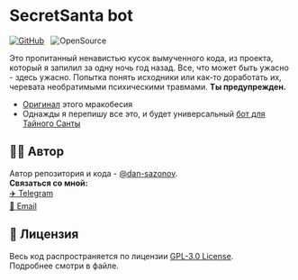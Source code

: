 # SecretSanta bot
[![GitHub](https://img.shields.io/github/license/dan-sazonov/sspb2)](https://github.com/dan-sazonov/sspb2/legal_info/LICENSE.md)&nbsp;&nbsp;
![OpenSource](https://img.shields.io/badge/Open%20Source-%E2%99%A5-red)<br>

Это пропитанный ненавистью кусок вымученного кода, из проекта, который я запилил за одну ночь год назад. Все, что может быть ужасно - здесь ужасно. Попытка понять исходники или как-то доработать их, черевата необратимыми психическими травмами. **Ты предупрежден.**

- [Оригинал](https://github.com/dan-sazonov/MagistrKurskBot) этого мракобесия
- Однажды я перепишу все это, и будет универсальный [бот для Тайного Санты](https://github.com/dan-sazonov/secret-santa)

## 👨‍💻 Автор
Автор репозитория и кода - [@dan-sazonov](https://github.com/dan-sazonov). <br>
**Связаться со мной:**<br>
[:airplane: Telegram](https://t.me/dan_sazonov) <br>
[:e-mail: Email](mailto:p-294803@yandex.ru) <br>

## 📜 Лицензия
Весь код распространяется по лицензии [GPL-3.0 License](https://github.com/dan-sazonov/sspb2/legal_info/LICENSE.md).<br>
Подробнее смотри в файле.

